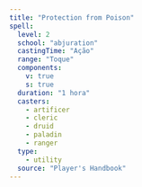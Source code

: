 ```yaml
---
title: "Protection from Poison"
spell:
  level: 2
  school: "abjuration"
  castingTime: "Ação"
  range: "Toque"
  components:
    v: true
    s: true
  duration: "1 hora"
  casters:
    - artificer
    - cleric
    - druid
    - paladin
    - ranger
  type:
    - utility
  source: "Player's Handbook"
---
```

